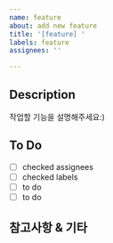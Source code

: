 ```yaml
---
name: feature
about: add new feature
title: '[feature] '
labels: feature
assignees: ''

---
```


## Description
작업할 기능을 설명해주세요:)

## To Do
- [ ] checked assignees
- [ ] checked labels
- [ ] to do
- [ ] to do

## 참고사항 & 기타
